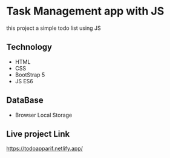 
# Task Management app with JS

this project a simple todo list using JS

## Technology 
- HTML
- CSS
- BootStrap 5
- JS ES6

## DataBase
- Browser Local Storage

## Live project Link
https://todoapparif.netlify.app/
